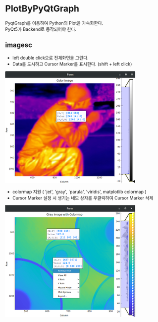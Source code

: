 # PlotByPyQtGraph
PyqtGraph를 이용하여 Python의 Plot을 가속화한다.  
PyQt5가 Backend로 동작되어야 한다.

## imagesc
- left double click으로 전체화면을 그린다.
- Data를 도시하고 Cursor Marker를 표시한다. (shift + left click)
<img src="images/imagsc_data_cursor.png?raw=true" alt="Example Cursor Marker" width="420"/>

- colormap 지원 ( 'jet', 'gray', 'parula', 'viridis', matplotlib colormap )
- Cursor Marker 설정 시 생기는 네모 상자를 우클릭하여 Cursor Marker 삭제
<img src="images/imagsc_data_cursor_remove.png?raw=true" alt="Example Remove Cursor Marker" width="420"/>
